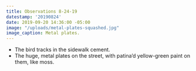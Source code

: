 ```yaml
---
title: Observations 8-24-19
datestamp: '20190824'
date: 2019-09-20 14:36:00 -05:00
image: "/uploads/metal-plates-squashed.jpg"
image_caption: Metal plates.
---
```


- The bird tracks in the sidewalk cement.
- The huge, metal plates on the street, with patina’d yellow-green paint on them, like moss.
